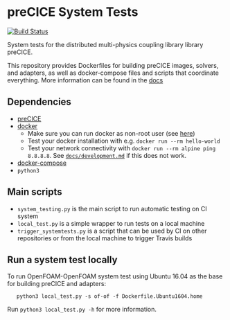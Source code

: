 # preCICE System Tests
[![Build Status](https://travis-ci.org/precice/systemtests.svg?branch=master)](https://travis-ci.org/precice/systemtests)

System tests for the distributed multi-physics coupling library library preCICE. 

This repository provides Dockerfiles for building preCICE images, solvers, and adapters, as well as docker-compose files and scripts that coordinate everything.
More information can be found in the [docs](docs/)

## Dependencies

* [preCICE](https://github.com/precice/precice)
* [docker](https://docs.docker.com/install/linux/docker-ce/ubuntu/)
    * Make sure you can run docker as non-root user (see [here](https://docs.docker.com/install/linux/linux-postinstall/#manage-docker-as-a-non-root-user))
    * Test your docker installation with e.g. ```docker run --rm hello-world```
    * Test your network connectivity with `docker run --rm alpine ping 8.8.8.8`. See [`docs/development.md`](docs/development.md) if this does not work.
* [docker-compose](https://docs.docker.com/compose/)
* ```python3``` 


## Main scripts

- `system_testing.py` is the main script to run automatic testing on CI system
- `local_test.py` is a simple wrapper to run tests on a local machine
- `trigger_systemtests.py` is a script that can be used by CI on other repositories or from the local machine to trigger Travis builds


## Run a system test locally

To run OpenFOAM-OpenFOAM system test using Ubuntu 16.04 as the base for building preCICE and adapters:

```
   python3 local_test.py -s of-of -f Dockerfile.Ubuntu1604.home
```

Run `python3 local_test.py -h` for more information.
